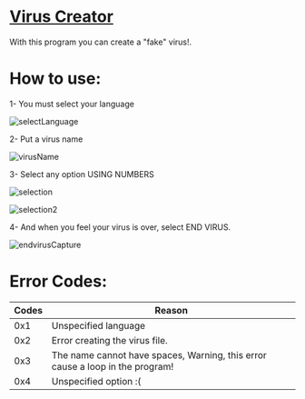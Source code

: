 # [Virus Creator](https://github.com/CosmoXDD/Fake-Virus-Creator)

With this program you can create a "fake" virus!.

# How to use:

1- You must select your language

![selectLanguage](https://raw.githubusercontent.com/CosmoXDD/Prank-Virus-Creator/master/img/1.PNG)

2- Put a virus name

![virusName](https://raw.githubusercontent.com/CosmoXDD/Prank-Virus-Creator/master/img/2.PNG)

3- Select any option USING NUMBERS

![selection](https://raw.githubusercontent.com/CosmoXDD/Prank-Virus-Creator/master/img/3.PNG)

![selection2](https://raw.githubusercontent.com/CosmoXDD/Prank-Virus-Creator/master/img/4.PNG)

4- And when you feel your virus is over, select END VIRUS.

![endvirusCapture](https://raw.githubusercontent.com/CosmoXDD/Prank-Virus-Creator/master/img/5.PNG)

# Error Codes:

|Codes | Reason                       
|------|------------------------------|
|0x1   |Unspecified language          |
|0x2   |Error creating the virus file.|
|0x3   |The name cannot have spaces, Warning, this error cause a loop in the program!|
|0x4   |Unspecified option :(|
